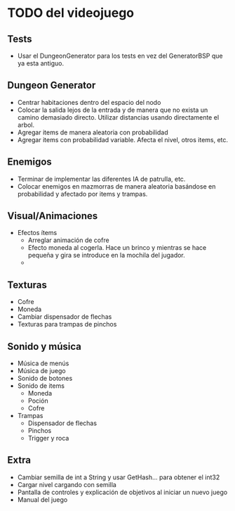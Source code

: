 TODO del videojuego
===================
## Tests
+ Usar el DungeonGenerator para los tests en vez del GeneratorBSP que ya esta antiguo.

## Dungeon Generator
+ Centrar habitaciones dentro del espacio del nodo
+ Colocar la salida lejos de la entrada y de manera que no exista un camino demasiado directo. Utilizar distancias usando directamente el arbol.
+ Agregar items de manera aleatoria con probabilidad
+ Agregar items con probabilidad variable. Afecta el nivel, otros items, etc.

## Enemigos
+ Terminar de implementar las diferentes IA de patrulla, etc.
+ Colocar enemigos en mazmorras de manera aleatoria basándose en probabilidad y afectado por items y trampas.

## Visual/Animaciones
+ Efectos ítems
  * Arreglar animación de cofre
  * Efecto moneda al cogerla. Hace un brinco y mientras se hace pequeña y gira se introduce en la mochila del jugador.
  * 

## Texturas
+ Cofre
+ Moneda
+ Cambiar dispensador de flechas
+ Texturas para trampas de pinchos

## Sonido y música
+ Música de menús
+ Música de juego
+ Sonido de botones
+ Sonido de items
  * Moneda
  * Poción
  * Cofre
+ Trampas
  * Dispensador de flechas
  * Pinchos
  * Trigger y roca

## Extra
+ Cambiar semilla de int a String y usar GetHash... para obtener el int32
+ Cargar nivel cargando con semilla
+ Pantalla de controles y explicación de objetivos al iniciar un nuevo juego
+ Manual del juego
